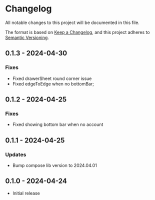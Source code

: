 # Changelog

All notable changes to this project will be documented in this file.

The format is based on [Keep a Changelog](https://keepachangelog.com/en/1.0.0/),
and this project adheres to [Semantic Versioning](https://semver.org/spec/v2.0.0.html).

## 0.1.3 - 2024-04-30

### Fixes

- Fixed drawerSheet round corner issue
- Fixed edgeToEdge when no bottomBar;

## 0.1.2 - 2024-04-25

### Fixes

- Fixed showing bottom bar when no account

## 0.1.1 - 2024-04-25

### Updates

- Bump compose lib version to 2024.04.01

## 0.1.0 - 2024-04-24

- Initial release